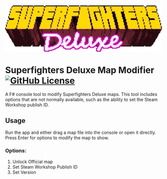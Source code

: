 [![Superfighters Deluxe Logo](.github/assets/SFD_titleLoop.gif)](https://www.superfightersdeluxe.com)

# Superfighters Deluxe Map Modifier [![GitHub License](https://img.shields.io/github/license/dsafxP/SFDMapModifier)](LICENSE)

A F# console tool to modify Superfighters Deluxe maps. This tool includes options that are not normally available, such as the ability to set the Steam Workshop publish ID.

## Usage

Run the app and either drag a map file into the console or open it directly. Press Enter for options to modify the map to show.

### Options:
1. Unlock Official map
2. Set Steam Workshop Publish ID
3. Set Version
